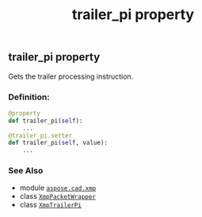 ﻿---
title: trailer_pi property
second_title: Aspose.CAD for Python via .NET API References
description: 
type: docs
weight: 120
url: /python-net/aspose.cad.xmp/xmppacketwrapper/trailer_pi/
is_root: false
---

## trailer_pi property


Gets the trailer processing instruction.
### Definition:
```python
@property
def trailer_pi(self):
    ...
@trailer_pi.setter
def trailer_pi(self, value):
    ...
```

### See Also
* module [`aspose.cad.xmp`](../../)
* class [`XmpPacketWrapper`](/cad/python-net/aspose.cad.xmp/xmppacketwrapper)
* class [`XmpTrailerPi`](/cad/python-net/aspose.cad.xmp/xmptrailerpi)
